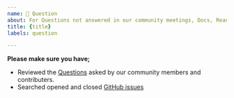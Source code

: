 ```yaml
---
name: 🤔 Question
about: For Questions not answered in our community meetings, Docs, Readme or Slack
title: {title}
labels: question

---
```


<!-- This template is used to ask questions that you might have and have not been previously answered on any of our communication or help channels. Questions asked here should be questions that might likely lead to a new issue being created. -->

**Please make sure you have;**

- Reviewed the [Questions](https://github.com/litmuschaos/litmus-docs-beta/labels/question) asked by our community members and contributers.
- Searched opened and closed [GitHub issues](https://github.com/litmuschaos/litmus-docs-beta/issues)

